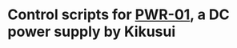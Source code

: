 # Control scripts for [PWR-01](https://www.kikusui.co.jp/en/product/detail.php?IdFamily=0143), a DC power supply by Kikusui

